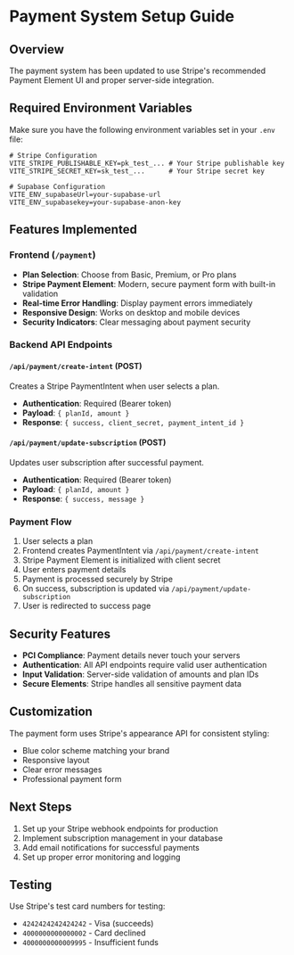# Payment System Setup Guide

## Overview
The payment system has been updated to use Stripe's recommended Payment Element UI and proper server-side integration.

## Required Environment Variables
Make sure you have the following environment variables set in your `.env` file:

```env
# Stripe Configuration
VITE_STRIPE_PUBLISHABLE_KEY=pk_test_... # Your Stripe publishable key
VITE_STRIPE_SECRET_KEY=sk_test_...      # Your Stripe secret key

# Supabase Configuration  
VITE_ENV_supabaseUrl=your-supabase-url
VITE_ENV_supabasekey=your-supabase-anon-key
```

## Features Implemented

### Frontend (`/payment`)
- **Plan Selection**: Choose from Basic, Premium, or Pro plans
- **Stripe Payment Element**: Modern, secure payment form with built-in validation
- **Real-time Error Handling**: Display payment errors immediately
- **Responsive Design**: Works on desktop and mobile devices
- **Security Indicators**: Clear messaging about payment security

### Backend API Endpoints

#### `/api/payment/create-intent` (POST)
Creates a Stripe PaymentIntent when user selects a plan.
- **Authentication**: Required (Bearer token)
- **Payload**: `{ planId, amount }`
- **Response**: `{ success, client_secret, payment_intent_id }`

#### `/api/payment/update-subscription` (POST)  
Updates user subscription after successful payment.
- **Authentication**: Required (Bearer token)
- **Payload**: `{ planId, amount }`
- **Response**: `{ success, message }`

### Payment Flow
1. User selects a plan
2. Frontend creates PaymentIntent via `/api/payment/create-intent`
3. Stripe Payment Element is initialized with client secret
4. User enters payment details
5. Payment is processed securely by Stripe
6. On success, subscription is updated via `/api/payment/update-subscription`
7. User is redirected to success page

## Security Features
- **PCI Compliance**: Payment details never touch your servers
- **Authentication**: All API endpoints require valid user authentication
- **Input Validation**: Server-side validation of amounts and plan IDs
- **Secure Elements**: Stripe handles all sensitive payment data

## Customization
The payment form uses Stripe's appearance API for consistent styling:
- Blue color scheme matching your brand
- Responsive layout
- Clear error messages
- Professional payment form

## Next Steps
1. Set up your Stripe webhook endpoints for production
2. Implement subscription management in your database
3. Add email notifications for successful payments
4. Set up proper error monitoring and logging

## Testing
Use Stripe's test card numbers for testing:
- `4242424242424242` - Visa (succeeds)
- `4000000000000002` - Card declined
- `4000000000009995` - Insufficient funds
